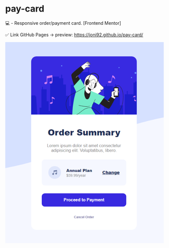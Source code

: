 # pay-card
💻 - Responsive order/payment card. [Frontend Mentor]

✅ Link GitHub Pages -> preview: https://joni92.github.io/pay-card/


![preview.png](https://github.com/Joni92/pay-card/blob/main/preview.png)

